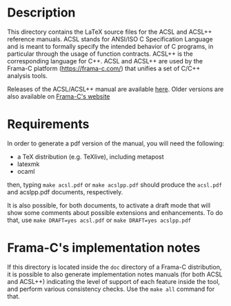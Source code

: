 # Description

This directory contains the LaTeX source files for the ACSL and ACSL++ reference manuals.
ACSL stands for ANSI/ISO C Specification Language and is meant to formally
specify the intended behavior of C programs, in particular through the usage
of function contracts. ACSL++ is the corresponding language for C++.
ACSL and ACSL++ are used by the Frama-C platform
(https://frama-c.com/) that unifies a set of C/C++ analysis tools.

Releases of the ACSL/ACSL++ manual are available [here](https://github.com/acsl-language/acsl/releases). Older versions are also available on [Frama-C's website](https://frama-c.com/acsl.html)

# Requirements

In order to generate a pdf version of the manual, you will need the following:

- a TeX distribution (e.g. TeXlive), including metapost
- latexmk
- ocaml

then, typing `make acsl.pdf` or `make acslpp.pdf` should produce
the `acsl.pdf` and acslpp.pdf documents, respectively.

It is also possible, for both documents, to activate a draft mode that will
show some comments about possible extensions and enhancements. To do that,
use `make DRAFT=yes acsl.pdf` or `make DRAFT=yes acslpp.pdf`

# Frama-C's implementation notes

If this directory is located inside the `doc` directory of a Frama-C
distribution, it is possible to also generate implementation notes manuals
(for both ACSL and ACSL++) indicating the level of support of each feature
inside the tool, and perform various consistency checks. Use the `make all`
command for that.
